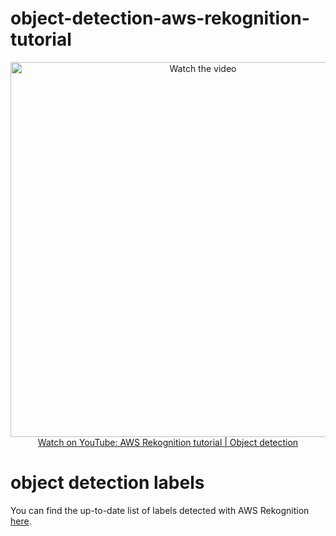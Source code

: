 #  object-detection-aws-rekognition-tutorial

<p align="center">
<a href="https://www.youtube.com/watch?v=J7gFN0GqU7M">
    <img width="600" src="https://kirankumarmalik.s3.amazonaws.com/assets/img/Untitled+design.png" alt="Watch the video">
    </br>Watch on YouTube: AWS Rekognition tutorial | Object detection
</a>
</p>


# object detection labels

You can find the up-to-date list of labels detected with AWS Rekognition [here](https://docs.aws.amazon.com/rekognition/latest/dg/labels.html).
